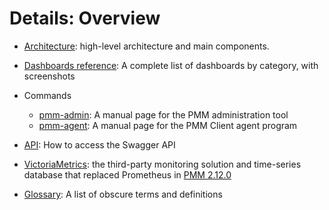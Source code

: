# Details: Overview

- [Architecture](architecture.md): high-level architecture and main components.

- [Dashboards reference](dashboards/index.md): A complete list of dashboards by category, with screenshots

- Commands
    - [pmm-admin](commands/pmm-admin.md): A manual page for the PMM administration tool
    - [pmm-agent](commands/pmm-agent.md): A manual page for the PMM Client agent program

- [API](api.md): How to access the Swagger API

- [VictoriaMetrics](victoria-metrics.md): the third-party monitoring solution and time-series database that replaced Prometheus in [PMM 2.12.0](../release-notes/2.12.0.md)

- [Glossary](glossary.md): A list of obscure terms and definitions
